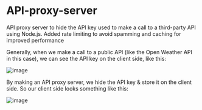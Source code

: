 # API-proxy-server
API proxy server to hide the API key used to make a call to a third-party API using Node.js. Added rate limiting to avoid spamming and caching for improved performance 

Generally, when we make a call to a public API (like the Open Weather API in this case), we can see the API key on the client side, like this:

![image](https://user-images.githubusercontent.com/50912134/230177324-e0711a24-d707-40dd-9a28-10087597ed40.png)

By making an API proxy server, we hide the API key & store it on the client side. So our client side looks something like this: 

![image](https://user-images.githubusercontent.com/50912134/230177856-c6d7d5af-a51a-4213-a3ac-5efa976b1d2b.png)
